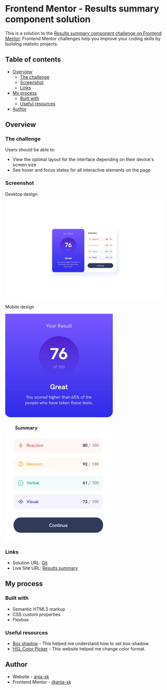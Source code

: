 # Frontend Mentor - Results summary component solution

This is a solution to the [Results summary component challenge on Frontend Mentor](https://www.frontendmentor.io/challenges/results-summary-component-CE_K6s0maV). Frontend Mentor challenges help you improve your coding skills by building realistic projects. 

## Table of contents

- [Overview](#overview)
  - [The challenge](#the-challenge)
  - [Screenshot](#screenshot)
  - [Links](#links)
- [My process](#my-process)
  - [Built with](#built-with)
  - [Useful resources](#useful-resources)
- [Author](#author)


## Overview

### The challenge

Users should be able to:

- View the optimal layout for the interface depending on their device's screen size
- See hover and focus states for all interactive elements on the page

### Screenshot
Desktop design

![](screenshots/desktop-design.jpg)

Mobile design

![](screenshots/mobile-design.jpg)


### Links

- Solution URL: [Git](https://github.com/ania-sk/results-summary)
- Live Site URL: [Results summary](https://ania-sk.github.io/results-summary/)

## My process

### Built with

- Semantic HTML5 markup
- CSS custom properties
- Flexbox

### Useful resources

- [Box shadow](https://developer.mozilla.org/en-US/docs/Web/CSS/box-shadow) - This helped me understand how to set box-shadow.
- [HSL Color Picker](https://hslpicker.com/) - This website helped me change color format.

## Author

- Website - [ania-sk](https://github.com/ania-sk)
- Frontend Mentor - [@ania-sk](https://www.frontendmentor.io/profile/ania-sk)



